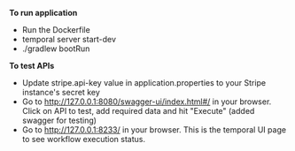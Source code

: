 **To run application**
- Run the Dockerfile
- temporal server start-dev
- ./gradlew bootRun

**To test APIs**
- Update stripe.api-key value in application.properties to your Stripe instance's secret key
- Go to http://127.0.0.1:8080/swagger-ui/index.html#/ in your browser. Click on API to test, add required data and hit "Execute" (added swagger for testing)
- Go to http://127.0.0.1:8233/ in your browser. This is the temporal UI page to see workflow execution status.
